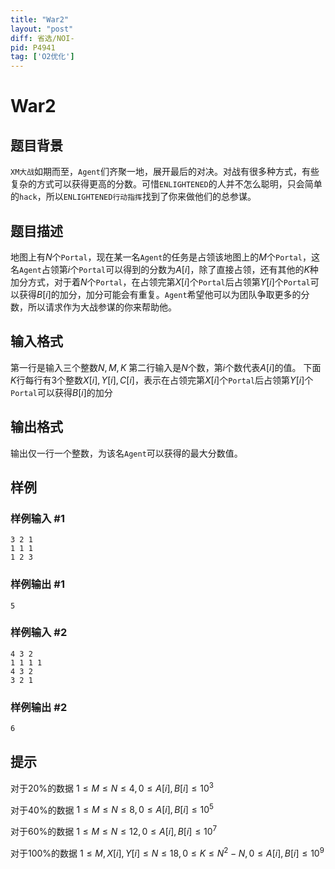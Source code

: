 ```yaml
---
title: "War2"
layout: "post"
diff: 省选/NOI-
pid: P4941
tag: ['O2优化']
---
```

# War2
## 题目背景

`XM大战`如期而至，`Agent`们齐聚一地，展开最后的对决。对战有很多种方式，有些复杂的方式可以获得更高的分数。可惜`ENLIGHTENED`的人并不怎么聪明，只会简单的`hack`，所以`ENLIGHTENED行动指挥`找到了你来做他们的总参谋。
## 题目描述

地图上有$N$个`Portal`，现在某一名`Agent`的任务是占领该地图上的$M$个`Portal`，这名`Agent`占领第$i$个`Portal`可以得到的分数为$A[i]$，除了直接占领，还有其他的$K$种加分方式，对于着$N$个`Portal`，在占领完第$X[i]$个`Portal`后占领第$Y[i]$个`Portal`可以获得$B[i]$的加分，加分可能会有重复。`Agent`希望他可以为团队争取更多的分数，所以请求作为大战参谋的你来帮助他。
## 输入格式

第一行是输入三个整数$N,M,K$
第二行输入是$N$个数，第$i$个数代表$A[i]$的值。
下面$K$行每行有3个整数$X[i],Y[i],C[i]$，表示在占领完第$X[i]$个`Portal`后占领第$Y[i]$个`Portal`可以获得$B[i]$的加分
## 输出格式

输出仅一行一个整数，为该名`Agent`可以获得的最大分数值。
## 样例

### 样例输入 #1
```
3 2 1
1 1 1
1 2 3
```
### 样例输出 #1
```
5
```
### 样例输入 #2
```
4 3 2
1 1 1 1
4 3 2
3 2 1
```
### 样例输出 #2
```
6
```
## 提示

对于$20\%$的数据 $1 \leq M \leq N \leq 4,0 \leq A[i],B[i] \leq 10^3$

对于$40\%$的数据 $1 \leq M \leq N \leq 8,0 \leq A[i],B[i] \leq 10^5$

对于$60\%$的数据 $1 \leq M \leq N \leq 12,0 \leq A[i],B[i] \leq 10^7$

对于$100\%$的数据 $1 \leq M,X[i],Y[i] \leq N \leq 18,0 \leq K \leq N^2−N,0 \leq A[i],B[i] \leq 10^9$
